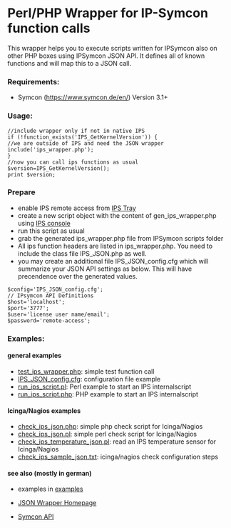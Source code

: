 # Perl/PHP Wrapper for IP-Symcon function calls
 
 This wrapper helps you to execute scripts written for IPSymcon also on other PHP boxes
 using IPSymcon JSON API. It defines all of known functions and will map this to a JSON call.
 
 ### Requirements:
 * Symcon (https://www.symcon.de/en/) Version 3.1+
 
### Usage:
 
```
//include wrapper only if not in native IPS
if (!function_exists('IPS_GetKernelVersion')) {
//we are outside of IPS and need the JSON wrapper
include('ips_wrapper.php');
}
//now you can call ips functions as usual
$version=IPS_GetKernelVersion();
print $version;
```
 
### Prepare
 - enable IPS remote access from   [IPS Tray](https://www.symcon.de/service/dokumentation/komponenten/tray/fernzugriff/)
 - create a new script object with the content of gen_ips_wrapper.php using
  [IPS console](http://www.ip-symcon.de/service/dokumentation/komponenten/verwaltungskonsole/)
 - run this script as usual
 - grab  the generated ips_wrapper.php file from IPSymcon scripts folder
 - All ips function headers are listed in ips_wrapper.php. You need to include the class file IPS_JSON.php as well.
 - you may create an additional file IPS_JSON_config.cfg which will summarize your JSON API settings as below.
 This will have precendence over the generated values.
```
$config='IPS_JSON_config.cfg';
// IPsymcon API Definitions
$host='localhost';
$port='3777';
$user='license user name/email';
$password='remote-access';
```
 

### Examples:
 
  #### general examples
 
 - [test_ips_wrapper.php](examples/test_ips_wrapper.php): simple test function call
 - [IPS_JSON_config.cfg](examples/IPS_JSON_config.cfg): configuration file example
 - [run_ips_script.pl](examples/run_ips_script.pl): Perl example to start an IPS internalscript
 - [run_ips_script.php](examples/run_ips_script.php):  PHP example to start an IPS internalscript

 #### Icinga/Nagios examples

  - [check_ips_json.php](examples/check_ips_json.php): simple php check script for Icinga/Nagios
  - [check_ips_json.pl](examples/check_ips_json.pl): simple perl check script for Icinga/Nagios
  - [check_ips_temperature_json.pl](examples/check_ips_temperature_json.pl): read an IPS temperature sensor for Icinga/Nagios
  - [check_ips_sample_json.txt](examples/check_ips_sample_json.txt): icinga/nagios check configuration steps
 
 #### see also (mostly in german)
  - examples in [examples](examples)
  
  - [JSON Wrapper Homepage](http://www.tdressler.net/ipsymcon/jsonapi.html)
  
  - [Symcon API](http://www.ip-symcon.de/service/dokumentation/entwicklerbereich/datenaustausch/)
  
  